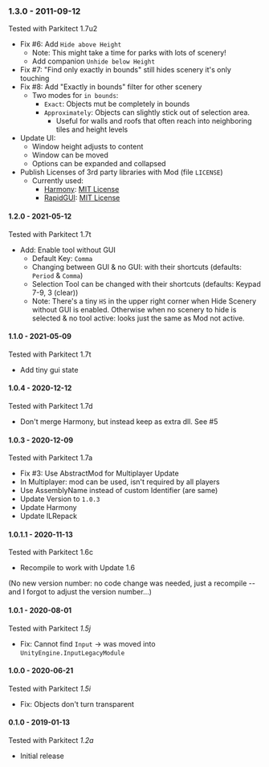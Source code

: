 ### 1.3.0 - 2011-09-12
Tested with Parkitect 1.7u2
* Fix #6: Add `Hide above Height`
  * Note: This might take a time for parks with lots of scenery!
  * Add companion `Unhide below Height`
* Fix #7: "Find only exactly in bounds" still hides scenery it's only touching
* Fix #8: Add "Exactly in bounds" filter for other scenery
   * Two modes for `in bounds`:
     * `Exact`: Objects mut be completely in bounds
     * `Approximately`: Objects can slightly stick out of selection area.
       * Useful for walls and roofs that often reach into neighboring tiles and height levels
* Update UI:
  * Window height adjusts to content
  * Window can be moved
  * Options can be expanded and collapsed
* Publish Licenses of 3rd party libraries with Mod (file `LICENSE`)
  * Currently used:
    * [Harmony](https://github.com/pardeike/Harmony): [MIT License](https://github.com/pardeike/Harmony/blob/master/LICENSE)
    * [RapidGUI](https://github.com/fuqunaga/RapidGUI): [MIT License](https://github.com/fuqunaga/RapidGUI/blob/master/LICENSE.md)

#### 1.2.0 - 2021-05-12
Tested with Parkitect 1.7t
* Add: Enable tool without GUI
  * Default Key: `Comma`
  * Changing between GUI & no GUI: with their shortcuts (defaults: `Period` & `Comma`)
  * Selection Tool can be changed with their shortcuts (defaults: Keypad 7-9, 3 (clear))
  * Note: There's a tiny `HS` in the upper right corner when Hide Scenery without GUI is enabled. Otherwise when no scenery to hide is selected & no tool active: looks just the same as Mod not active.

#### 1.1.0 - 2021-05-09
Tested with Parkitect 1.7t
* Add tiny gui state

#### 1.0.4 - 2020-12-12
Tested with Parkitect 1.7d
* Don't merge Harmony, but instead keep as extra dll. See #5

#### 1.0.3 - 2020-12-09
Tested with Parkitect 1.7a
* Fix #3: Use AbstractMod for Multiplayer Update
* In Multiplayer: mod can be used, isn't required by all players
* Use AssemblyName instead of custom Identifier (are same)
* Update Version to `1.0.3`
* Update Harmony
* Update ILRepack

#### 1.0.1.1 - 2020-11-13
Tested with Parkitect 1.6c
* Recompile to work with Update 1.6

(No new version number: no code change was needed, just a recompile -- and I forgot to adjust the version number...)

#### 1.0.1 - 2020-08-01
Tested with Parkitect *1.5j*
* Fix: Cannot find `Input`
       -> was moved into `UnityEngine.InputLegacyModule`

#### 1.0.0 - 2020-06-21
Tested with Parkitect *1.5i*
* Fix: Objects don't turn transparent

#### 0.1.0 - 2019-01-13
Tested with Parkitect *1.2a*
* Initial release
